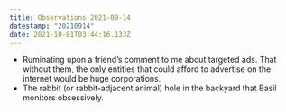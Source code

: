 ```yaml
---
title: Observations 2021-09-14
datestamp: "20210914"
date: 2021-10-01T03:44:16.133Z
---
```

- Ruminating upon a friend’s comment to me about targeted ads. That without them, the only entities that could afford to advertise on the internet would be huge corporations.
- The rabbit (or rabbit-adjacent animal) hole in the backyard that Basil monitors obsessively.